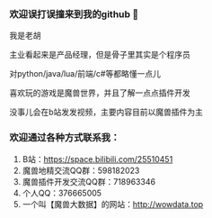 ### 欢迎误打误撞来到我的github 👋

我是老胡

主业看起来是产品经理，但是骨子里其实是个程序员

对python/java/lua/前端/c#等都略懂一点儿

喜欢玩的游戏是魔兽世界，并且了解一点点插件开发

没事儿会在b站发发视频，主要内容目前以魔兽插件为主

### 欢迎通过各种方式联系我：
1. B站：https://space.bilibili.com/25510451
2. 魔兽地精交流QQ群：598182023
3. 魔兽插件开发交流QQ群：718963346
4. 个人QQ：376665005
5. 一个叫【魔兽大数据】的网站：http://wowdata.top

<!--
**ybhuxiao/ybhuxiao** is a ✨ _special_ ✨ repository because its `README.md` (this file) appears on your GitHub profile.

Here are some ideas to get you started:

- 🔭 I’m currently working on ...
- 🌱 I’m currently learning ...
- 👯 I’m looking to collaborate on ...
- 🤔 I’m looking for help with ...
- 💬 Ask me about ...
- 📫 How to reach me: ...
- 😄 Pronouns: ...
- ⚡ Fun fact: ...
-->
